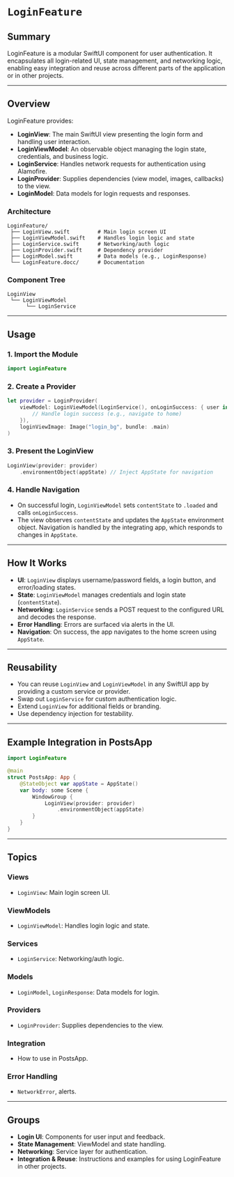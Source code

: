 # ``LoginFeature``

## Summary

LoginFeature is a modular SwiftUI component for user authentication. It encapsulates all login-related UI, state management, and networking logic, enabling easy integration and reuse across different parts of the application or in other projects.

---

## Overview

LoginFeature provides:
- **LoginView**: The main SwiftUI view presenting the login form and handling user interaction.
- **LoginViewModel**: An observable object managing the login state, credentials, and business logic.
- **LoginService**: Handles network requests for authentication using Alamofire.
- **LoginProvider**: Supplies dependencies (view model, images, callbacks) to the view.
- **LoginModel**: Data models for login requests and responses.

### Architecture

```
LoginFeature/
 ├── LoginView.swift         # Main login screen UI
 ├── LoginViewModel.swift    # Handles login logic and state
 ├── LoginService.swift      # Networking/auth logic
 ├── LoginProvider.swift     # Dependency provider
 ├── LoginModel.swift        # Data models (e.g., LoginResponse)
 └── LoginFeature.docc/      # Documentation
```

### Component Tree

```
LoginView
 └── LoginViewModel
      └── LoginService
```

---

## Usage

### 1. Import the Module

```swift
import LoginFeature
```

### 2. Create a Provider

```swift
let provider = LoginProvider(
    viewModel: LoginViewModel(LoginService(), onLoginSuccess: { user in
        // Handle login success (e.g., navigate to home)
    }),
    loginViewImage: Image("login_bg", bundle: .main)
)
```

### 3. Present the LoginView

```swift
LoginView(provider: provider)
    .environmentObject(appState) // Inject AppState for navigation
```

### 4. Handle Navigation

- On successful login, `LoginViewModel` sets `contentState` to `.loaded` and calls `onLoginSuccess`.
- The view observes `contentState` and updates the `AppState` environment object. Navigation is handled by the integrating app, which responds to changes in `AppState`.

---

## How It Works

- **UI**: `LoginView` displays username/password fields, a login button, and error/loading states.
- **State**: `LoginViewModel` manages credentials and login state (`contentState`).
- **Networking**: `LoginService` sends a POST request to the configured URL and decodes the response.
- **Error Handling**: Errors are surfaced via alerts in the UI.
- **Navigation**: On success, the app navigates to the home screen using `AppState`.

---

## Reusability

- You can reuse `LoginView` and `LoginViewModel` in any SwiftUI app by providing a custom service or provider.
- Swap out `LoginService` for custom authentication logic.
- Extend `LoginView` for additional fields or branding.
- Use dependency injection for testability.

---

## Example Integration in PostsApp

```swift
import LoginFeature

@main
struct PostsApp: App {
    @StateObject var appState = AppState()
    var body: some Scene {
        WindowGroup {
            LoginView(provider: provider)
                .environmentObject(appState)
        }
    }
}
```

---

## Topics

### Views
- `LoginView`: Main login screen UI.

### ViewModels
- `LoginViewModel`: Handles login logic and state.

### Services
- `LoginService`: Networking/auth logic.

### Models
- `LoginModel`, `LoginResponse`: Data models for login.

### Providers
- `LoginProvider`: Supplies dependencies to the view.

### Integration
- How to use in PostsApp.

### Error Handling
- `NetworkError`, alerts.

---

## Groups

- **Login UI**: Components for user input and feedback.
- **State Management**: ViewModel and state handling.
- **Networking**: Service layer for authentication.
- **Integration & Reuse**: Instructions and examples for using LoginFeature in other projects.
